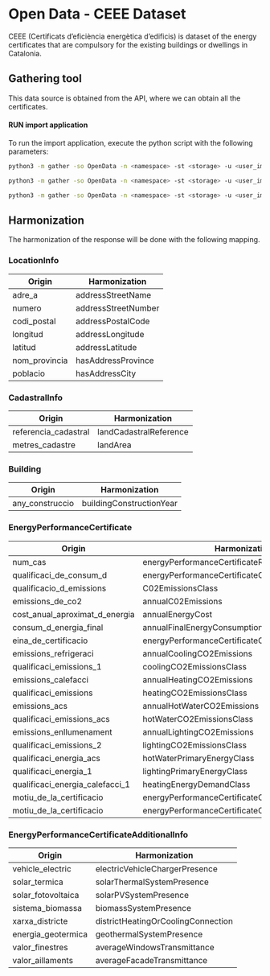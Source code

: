 # Open Data - CEEE Dataset

CEEE (Certificats d’eficiència energètica d’edificis) is dataset of the energy certificates that are compulsory for the
existing buildings or dwellings in Catalonia.

## Gathering tool

This data source is obtained from the API, where we can obtain all the certificates.

#### RUN import application

To run the import application, execute the python script with the following parameters:

```bash
python3 -m gather -so OpenData -n <namespace> -st <storage> -u <user_importing>
```

```bash
python3 -m gather -so OpenData -n <namespace> -st <storage> -u <user_importing> --when "data_entrada='2020-01-01'"
```

```bash
python3 -m gather -so OpenData -n <namespace> -st <storage> -u <user_importing> --when "codi_postal='25'"
```

## Harmonization

The harmonization of the response will be done with the following mapping.

### LocationInfo

| Origin                | Harmonization                     |
|-----------------------|-----------------------------------|
| adre_a         | addressStreetName    | 
| numero | addressStreetNumber | 
| codi_postal | addressPostalCode | 
| longitud | addressLongitude | 
| latitud | addressLatitude | 
| nom_provincia | hasAddressProvince | 
| poblacio | hasAddressCity | 

### CadastralInfo

| Origin                | Harmonization                     |
|-----------------------|-----------------------------------|
| referencia_cadastral         | landCadastralReference    | 
| metres_cadastre | landArea | 

### Building

| Origin                | Harmonization                     |
|-----------------------|-----------------------------------|
| any_construccio         | buildingConstructionYear    | 

### EnergyPerformanceCertificate

| Origin                | Harmonization                     |
|-----------------------|-----------------------------------|
| num_cas         | energyPerformanceCertificateReferenceNumber    | 
| qualificaci_de_consum_d         | energyPerformanceCertificateClass    | 
| qualificacio_d_emissions         | C02EmissionsClass    | 
| emissions_de_co2         | annualC02Emissions    | 
| cost_anual_aproximat_d_energia         | annualEnergyCost    | 
| consum_d_energia_final         | annualFinalEnergyConsumption    | 
| eina_de_certificacio         | energyPerformanceCertificateCertificationTool    | 
| emissions_refrigeraci         | annualCoolingCO2Emissions    | 
| qualificaci_emissions_1         | coolingCO2EmissionsClass    | 
| emissions_calefacci         | annualHeatingCO2Emissions    | 
| qualificaci_emissions         | heatingCO2EmissionsClass    | 
| emissions_acs         | annualHotWaterCO2Emissions    | 
| qualificaci_emissions_acs         | hotWaterCO2EmissionsClass    | 
| emissions_enllumenament         | annualLightingCO2Emissions    | 
| qualificaci_emissions_2         | lightingCO2EmissionsClass    | 
| qualificaci_energia_acs         | hotWaterPrimaryEnergyClass    | 
| qualificaci_energia_1         | lightingPrimaryEnergyClass    | 
| qualificaci_energia_calefacci_1         | heatingEnergyDemandClass    | 
| motiu_de_la_certificacio         | energyPerformanceCertificateCertificationMotivation    |
| motiu_de_la_certificacio         | energyPerformanceCertificateCertificationMotivation    |

### EnergyPerformanceCertificateAdditionalInfo

| Origin                | Harmonization                     |
|-----------------------|-----------------------------------|
| vehicle_electric         | electricVehicleChargerPresence    | 
| solar_termica         | solarThermalSystemPresence    | 
| solar_fotovoltaica         | solarPVSystemPresence    | 
| sistema_biomassa         | biomassSystemPresence    | 
| xarxa_districte         | districtHeatingOrCoolingConnection    | 
| energia_geotermica         | geothermalSystemPresence    | 
| valor_finestres         | averageWindowsTransmittance    | 
| valor_aillaments         | averageFacadeTransmittance    | 